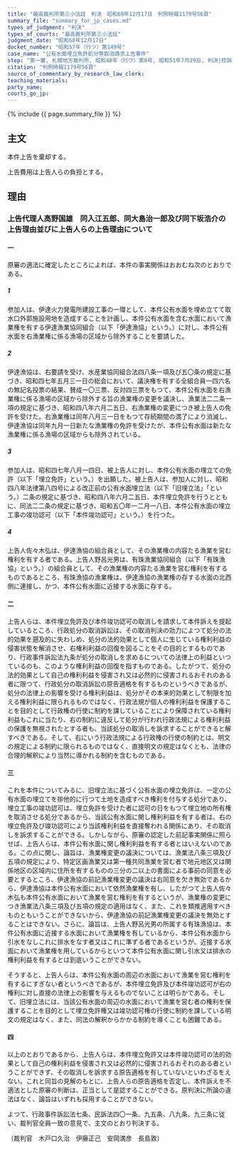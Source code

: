 ```yaml
---
title: "最高裁判所第三小法廷　判決　昭和60年12月17日　判例時報1179号56頁"
summary_file: "summary_for_jp_cases.md"
types_of_judgment: "判決"
types_of_courts: "最高裁判所第三小法廷"
judgment_date: "昭和60年12月17日"
docket_number: "昭和57年（行ツ）第149号"
case_name: "公有水面埋立免許処分等取消請求上告事件"
step: "第一審, 札幌地方裁判所, 昭和48年（行ウ）第8号, 昭和51年7月29日, 判決|控訴審, 札幌高等裁判所, 昭和51年（行コ）第3号, 昭和57年6月22日, 判決"
citation: "判例時報1179号56頁"
source_of_commentary_by_research_law_clerk:
teaching_materials:
party_name:
courts_go_jp:
---
```



{% include {{ page.summary_file }}  %}



## 主文


本件上告を棄却する。

上告費用は上告人らの負担とする。





## 理由


### 上告代理人高野国雄　同入江五郎、同大島治一郎及び同下坂浩介の上告理由並びに上告人らの上告理由について

#### 一

原審の適法に確定したところによれば、本件の事実関係はおおむね次のとおりである。

##### 1

参加人は、伊達火力発電所建設工事の一環として、本件公有水面を埋め立てて取水口外郭施設用地を造成することを計画し、本件公有水面を含む水面において漁業権を有する伊達漁業協同組合（以下「伊達漁協」という。）に対し、本件公有水面を右漁業権に係る漁場の区域から除外することを要請した。

##### 2

伊達漁協は、右要請を受け、水産業協同組合法四八条一項及び五〇条の規定に基づき、昭和四七年五月三一日の総会において、議決権を有する全組合員一四六名の無記名投票の結果、賛成一〇三票、反対四三票をもつて、本件公有水面を右漁業権に係る漁場の区域から除外する旨の漁業権の変更を議決し、漁業法二二条一項の規定に基づき、昭和四八年六月二五日、右漁業権の変更につき被上告人の免許を受けた。右漁業権は同年八月三一日をもつて存続期間の満了により消滅し、伊達漁協は同年九月一日新たな漁業権の免許を受けたが、本件公有水面は新たな漁業権に係る漁場の区域からも除外されている。

##### 3

参加人は、昭和四七年八月一四日、被上告人に対し、本件公有水面の埋立ての免許（以下「埋立免許」という。）を出願した。被上告人は、参加人に対し、昭和四八年法律第八四号による改正前の公有水面埋立法（以下「旧埋立法」「という。）二条の規定に基づき、昭和四八年六月二五日、本件埋立免許を行うとともに、同法二二条の規定に基づき、昭和五〇年一二月一八日、本件公有水面の埋立工事の竣功認可（以下「本件竣功認可」という。）を行つた。

##### 4

上告人佐々木弘は、伊達漁協の組合員として、その漁業権の内容たる漁業を営む権利を有する者である。上告人野呂光男は、有珠漁業協同組合（以下「有珠漁協」という。）の組合員として、その漁業権の内容たる漁業を営む権利を有するものであるところ、有珠漁協の漁業権は、伊達漁協の漁業権の存する水面の北西側に連接し、かつ、本件公有水面に近接する水面に存する。

#### 二

上告人らは、本件埋立免許及び本件竣功認可の取消しを請求して本件訴えを提起しているところ、行政処分の取消訴訟は、その取消判決の効力によつて処分の法的効果を遡及的に失わしめ、処分の法的効果として個人に生じている権利利益の侵害状態を解消させ、右権利利益の回復を図ることをその目的とするものであり、行政事件訴訟法九条が処分の取消しを求めるについての法律上の利益といつているのも、このような権利利益の回復を指すものである。したがつて、処分の法的効果として自己の権利利益を侵害され又は必然的に侵害されるおそれのある者に限つて、行政処分の取消訴訟の原告適格を有するものというべきであるが、処分の法律上の影響を受ける権利利益は、処分がその本来的効果として制限を加える権利利益に限られるものではなく、行政法規が個人の権利利益を保護することを目的として行政権の行使に制約を課していることにより保障されている権利利益もこれに当たり、右の制約に違反して処分が行われ行政法規による権利利益の保護を無視されたとする者も、当該処分の取消しを訴求することができると解すべきである。そして、右にいう行政法規による行政権の行使の制約とは、明文の規定による制約に限られるものではなく、直接明文の規定はなくとも、法律の合理的解釈により当然に導かれる制約を含むものである。

#### 三

これを本件についてみるに、旧埋立法に基づく公有水面の埋立免許は、一定の公有水面の埋立てを排他的に行つて土地を造成すべき権利を付与する処分であり、埋立工事の竣功認可は、埋立免許を受けた者に認可の日をもつて埋立地の所有権を取消させる処分であるから、当該公有水面に関し権利利益を有する者は、右の埋立免許及び竣功認可により当該権利利益を直接奪われる関係にあり、その取消しを訴求することができる。しかしながら、原審の認定した前記事実関係に照らせば、上告人らは、本件公有水面に関し権利利益を有する者とはいえないのである。この点に関し、論旨は、漁業権変更の議決については、漁業法八条三項及び五項の規定により、特定区画漁業又は第一種共同漁業を営む者で地元地区又は関係地区の区域内に住所を有するものの三分の二以上の書面による事前の同意を必要とするところ、伊達漁協の前記漁業権変更の議決は右同意を欠き無効であるから、伊達漁協は本件公有水面において依然漁業権を有し、したがつて上告人佐々木弘も本件公有水面において漁業を営む権利を有するというが、漁業権の変更につき漁業法八条三項及び五項の規定の適用はなく、また、これを類推適用すべきものともいうことができないから、伊達漁協の前記漁業権変更の議決を無効とすることはできない。さらに、論旨は、上告人野呂光男の所属する有珠漁協は、本件公有水面に近接する水面において漁業権を有しているから、本件公有水面から引水をなしこれに排水をなす者又はこれに準ずる者であるというが、近接する水面において漁業権を用しているからといつて本件公有水面に関し引水又は排水の権利利益を有するとは到底いうことができない。

そうすると、上告人らは、本件公有水面の周辺の水面において漁業を営む権利を有するにすぎない者というべきであるが、本件埋立免許及び本件竣功認可が右の権利に対し直接の法律上の影響を与えるものでないことは明らかである。そして、旧埋立法には、当該公有水面の周辺の水面において漁業を営む者の権利を保護することを目的として埋立免許権又は竣功認可権の行使に制約を課している明文の規定はなく、また、同法の解釈からかかる制約を導くことも困難である。

#### 四

以上のとおりであるから、上告人らは、本件埋立免許又は本件竣功認可の法的効果として自己の権利利益を侵害され又は必然的に侵害されるおそれのある者ということができず、その取消しを訴求する原告適格を有していないといわざるをえない。これと同旨の見解のもとに、上告人らの原告適格を否定し、本件訴えを不適法とした原審の判断は、正当として是認することができる。原判決に所論の違法はなく、論旨はいずれも採用することができない。

よつて、行政事件訴訟法七条、民訴法四〇一条、九五条、八九条、九三条に従い、裁判官全員一致の意見で、主文のとおり判決する。

（裁判官　木戸口久治　伊藤正己　安岡満彦　長島敦）

